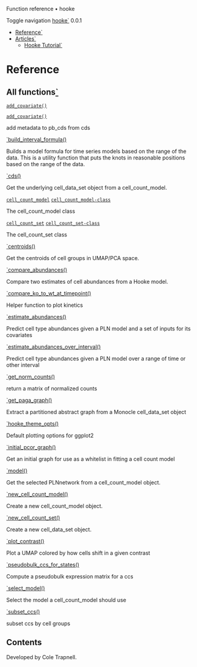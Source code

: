 Function reference • hooke

Toggle navigation [hooke`](../index) 0.0.1

*   [Reference`](../index)
*   [Articles`](#)
    *   [Hooke Tutorial`](../articles/hooke_tutorial)

Reference
=========

All functions[`](#all-functions)
-------------------------------

[`add_covariate()`](new_cell_count_set)

[`add_covariate()`](add_covariate)

add metadata to pb\_cds from cds

[`build_interval_formula()](build_interval_formula)

Builds a model formula for time series models based on the range of the data. This is a utility function that puts the knots in reasonable positions based on the range of the data.


[`cds()](cds)

Get the underlying cell\_data\_set object from a cell\_count\_model.

[`cell_count_model`](cell_count_model) [`cell_count_model-class`](cell_count_model)

The cell\_count\_model class

[`cell_count_set`](cell_count_set) [`cell_count_set-class`](cell_count_set)

The cell\_count\_set class

[`centroids()](centroids)

Get the centroids of cell groups in UMAP/PCA space.

[`compare_abundances()](compare_abundances)

Compare two estimates of cell abundances from a Hooke model.

[`compare_ko_to_wt_at_timepoint()](compare_ko_to_wt_at_timepoint)

Helper function to plot kinetics

[`estimate_abundances()](estimate_abundances)

Predict cell type abundances given a PLN model and a set of inputs for its covariates

[`estimate_abundances_over_interval()](estimate_abundances_over_interval)

Predict cell type abundances given a PLN model over a range of time or other interval

[`get_norm_counts()](get_norm_counts)

return a matrix of normalized counts

[`get_paga_graph()](get_paga_graph)

Extract a partitioned abstract graph from a Monocle cell\_data\_set object

[`hooke_theme_opts()](hooke_theme_opts)

Default plotting options for ggplot2

[`initial_pcor_graph()](initial_pcor_graph)

Get an initial graph for use as a whitelist in fitting a cell count model

[`model()](model)

Get the selected PLNnetwork from a cell\_count\_model object.

[`new_cell_count_model()](new_cell_count_model)

Create a new cell\_count\_model object.

[`new_cell_count_set()](new_cell_count_set)

Create a new cell\_data\_set object.

[`plot_contrast()](plot_contrast)

Plot a UMAP colored by how cells shift in a given contrast

[`pseudobulk_ccs_for_states()](pseudobulk_ccs_for_states)

Compute a pseudobulk expression matrix for a ccs

[`select_model()](select_model)

Select the model a cell\_count\_model should use

[`subset_ccs()](subset_ccs)

subset ccs by cell groups

Contents
--------

Developed by Cole Trapnell.
